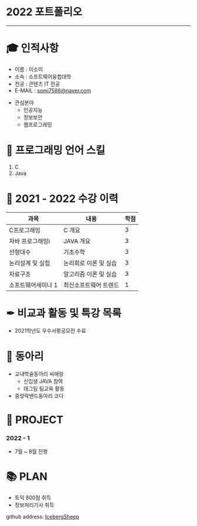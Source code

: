 # 2022 포트폴리오
---
# 🎓 인적사항
* 이름 : 이소미
* 소속 : 소프트웨어융합대학
* 전공 : 콘텐츠 IT 전공
* E-MAIL : somi7586@naver.com

- 관심분야
  - 인공지능
  - 정보보안
  - 웹프로그래밍

# 📃 프로그래밍 언어 스킬
1. C
2. Java

# 📗 2021 - 2022 수강 이력
|과목|내용|학점|
|---|---|---|
|C프로그래밍|C 개요|3|
|자바 프로그래밍i|JAVA 개요|3|
|선형대수|기초수학|3|
|논리설계 및 실험|논리회로 이론 및 실습|3|
|자료구조|알고리즘 이론 및 실습|3|
|소프트웨어세미나 1|최신소프트웨어 트렌드|1|

# ✒ 비교과 활동 및 특강 목록
- 2021학년도 우수서평공모전 수료

# 📘 동아리
- 교내학술동아리 씨애랑
  - 신입생 JAVA 참여
  - 태그팀 팀교육 활동
- 중앙락밴드동아리 코다

# 🎇 PROJECT
### 2022 - 1
- 7월 ~ 8월 진행

# 📚 PLAN
- 토익 800점 취득
- 정보처리기사 취득


github address: [IcebergSheep][github]

[github]:https://github.com/IcebergSheep
